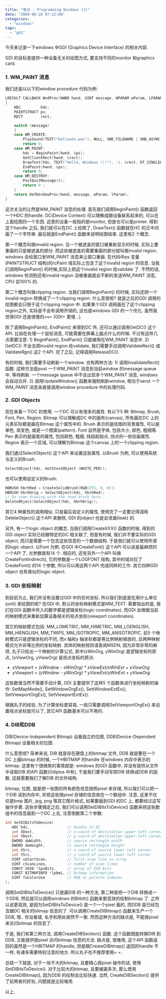 ```yaml
---
title: "笔记 - Programming Windows (2)"
date: "2009-06-28 07:12:00"
categories: 
  - "windows"
tags: 
  - "gdi"
---
```


今天来记录一下windows 中GDI (Graphics Device Interface) 的相关内容.

GDI 的目标是提供一种设备无关的绘图方式, 要支持不同的monitor 和graphics card.

### 1. WM_PAINT 消息

我们还是以以下的window procedure 代码为例:

```cpp
LRESULT CALLBACK WndProc(HWND hwnd, UINT message, WPARAM wParam, LPARAM lParam)
{
    HDC         hdc;
    PAINTSTRUCT ps;
    RECT        rect;

    switch (message)
    {
    case WM_CREATE:
        PlaySound(TEXT("hellowin.wav"), NULL, SND_FILENAME | SND_ASYNC);
        return 0;
    case WM_PAINT:
        hdc = BeginPaint(hwnd, &ps);
        GetClientRect(hwnd, &rect);
        DrawText(hdc, TEXT("Hello, Windows !!!"), -1, &rect, DT_SINGLELINE | DT_CENTER | DT_VCENTER);
        EndPaint(hwnd, &ps);
        return 0;
    case WM_DESTROY:
        PostQuitMessage(0);
        return 0 ;
    }
    return DefWindowProc(hwnd, message, wParam, lParam);
}
```

这次关注的让然是WM_PAINT 消息的处理. 首先我们调用BeginPaint() 函数返回一个HDC 的handle. DC(Device Context) 可以理解成跟设备联系起来的, 可以在上面绘图的一个东西. 这里的设备一般指的是monitor, 但是也可以是printer. 得到这个handle 之后, 我们就可以在DC 上绘图了, DrawText() 函数就在HC 的正中间画了一个字符串. 最后就是EndPaint() 函数来说明绘图结束. 这里有2 个概念.

第一个概念叫做invalid region. 当一个被遮盖的窗口被重新显示的时候, 实际上要重画的只是被遮盖的部分. 而这些被遮盖的需要重画的部分就叫做invalid region. windows 会给窗口发WM_PAINT 消息来让窗口重画. 在代码中ps 变量(PAINTSTRUCT 结构)的rcPaint 域实际上包含了这个invalid region 的信息. 当我们调用BeginPaint() 的时候,实际上把这个invalid region 给validate 了. 不然的话, windows 检测到还有invalid region 没被重画就会不断的发送WM_PAINT 消息, CPU 会100% 的.

第二个概念叫做clipping region. 当我们调用BeginPaint() 的时候, 实际还把一个invalid region 转换成了一个clipping region. 什么意思呢? 就是之后的GDI 调用的绘图都会只限于这个clipping region 中. 如果某个GDI 调用画在了这个clipping region之外, 实际是不会有调用开销的, 这也是windows GDI 的一个优化. 虽然我觉得GDI 还是很慢的=v= (GDI+ 更慢...).

除了调用BeginPaint(), EndPaint() 来得到DC 外, 还可以通过调用GetDC() 这个API. 比如在处理一个鼠标消息, 可能需要在屏幕上画点什么的时候. 不过有这样几点需要注意: 1) BeginPaint(), EndPaint() 只能被用在WM_PAINT 消息中. 2) GetDC() 不会去把invalid region 给validate, 我们需要手动调用ValidateRect() 或ValidateRgn() 这2 个API. 完了之后, 记得调用ReleaseDC().

有的时候, 我们需要手动刷新一个window. 也有两种方法: 1) 调用InvalidateRect() 函数. 这种方法是post 一个WM_PAINT 消息到当前window 的message queue 中, 等待刷新. 一个message queue 中不会出现多个WM_PAINT 消息, windows 会自动合并. 2) 调用UpdateWindow() 函数来强制刷新window, 相当于send 一个WM_PAINT 消息来直接调用window procedure 中的处理代码.

### 2. GDI Objects

现在来看一下DC 的使用. 一个DC 可以有很多的属性. 有以下5 种: Bitmap, Brush, Font, Pen, Region. Bitmap 可以理解成DC 中的画布(canvas), 所有画在DC 上的元素实际都是画在Bitmap 这个属性中的. Brush 表示的是绘图的背景属性, 可以是单色, 渐变色, 或是一个图案(pattern). Font 自然是字体, 包括大小, 颜色, 粗细等. Pen 表示的是画笔的属性, 包括颜色, 粗细, 线段起始点, 拐点的一些绘画属性. Region 表示一个区域, 可以理解为Bitmap 这个canvas 上的一个clipping region.

我们通过SelectObject() 这个API 来设置这些属性. 以Brush 为例, 可以使用系统与定义的Brush:

```cpp
SelectObject(hdc, GetStockObject (WHITE_PEN));
```

也可以使用自定义的Brush:

```cpp
HBRUSH hbrhRed = CreateSolidBrush(RGB(255, 0, 0));
HBRUSH hbrhOrig = SelectObject(hdc, hbrhRed);
// Do some drawing with the read brush here...
DeleteObject(SelectObject(hdc, hbrhOrig));
```

其它4 种属性的调用相似. 只是最后自定义的属性, 使用完了一定要记得调用DeleteObject() 这个API 来删除, GDI 的object 也是会泄漏(leak) 的.

另外, 有一个logic object 的概念. 当我们调用CreateXXX() 函数的时候, 得到的GDI object 实际已经跟特定的DC 相关联了, 但是有时候, 我们并不要实际的GDI object, 而只是需要一个包含这些信息的一个数据结构. 于是我们就可以使用所谓的logic object. 以Font 为例. 在GDI 中CreateFont() 这个API 可以说是最麻烦的一个API 了, 光参数就有14 个. 相应的, 还有另外一个API 叫做CreateFontIndirect(), 它的参数是一个LOGFONT 结构, 其中的域对应了CreateFont() 的14 个参数, 所以可以用这两个API 完成同样的工作. 其它四种GDI object 也有类似的logic object.

### 3. GDI 坐标映射

到目前为止, 我们并没有设置过GDI 中的任何坐标. 所以我们到底是在用什么单位(unit) 来绘图的呢? 在GDI 中, 默认的坐标映射模式是MM_TEXT. 需要指出的是, 我们在GDI 函数中传入的数字都是逻辑坐标(logic coordinates), 而GDI 会根据当前的映射模式来重新加算设备相关的视点坐标(viewport coordinates).

其它的映射模式包括: MM_LOMETRIC, MM_HIMETRIC, MM_LOENGLISH, MM_HIENGLISH, MM_TWIPS, MM_ISOTROPIC, MM_ANISOTROPIC. 前5 个映射模式只是逻辑坐标的不同, 而x 轴和y 轴坐标都是等比例映射缩放的, 后两种映射模式允许非等比例的坐标映射. 具体的映射规则请查阅MSDN, 因为非常非常的麻烦, 丸子只给出一个映射的计算公式, 其中(xWinOrg, yWinOrg) 是逻辑坐标的原点, (xViewOrg, yViewOrg) 是视点坐标的原点:

- *xViewport = (xWindow - xWinOrg) \* xViewExt/xWinExt + xViewOrg*
- *yViewport = (yWindow - yWinOrg) \* yViewExt/yWinExt + yViewOrg*

这些数值当然不需要手动计算, GDI 主要提供了这样5 个函数来进行坐标映射的操作: SetMapMode(), SetWindowOrgEx(), SettWindowExtEx(), SetViewportOrgEx(), SetViewportExtEx().

根据丸子的经验, 为了计算坐标更容易, 一般只需要调用SetViewportOrgEx() 来设置视点坐标就可以了, 其它API 函数基本可以不用的.

### 4. DIB和DDB

DIB(Device-Independent Bitmap) 设备独立的位图, DDB(Device-Dependent Bitmap) 设备相关的位图.

什么意思呢? 简单来说, DIB 就是存在硬盘上的bitmap 文件, DDB 就是要在一个DC 上画bitmap 的时候, 一个HBITMAP 的handle 在windows 内存中表示的bitmap. 这里有个很搞笑的事情就是: windows 的GDI 函数中, 并没有提供从文件中读取DIB 的API 函数(Gdiplus 中有), 于是我们要手动写把DIB 转换成DDB 的函数, 这就需要我们了解DIB 的文件结构.

bitmap, 位图, 就是把一张图的所有颜色信息按照pixel 来存储, 所以我们可以把一个DIB 读到内存中, 并把这些按pixel 存储的信息放在一个数组中. 注意, 这里不仅仅是bmp 图片, jpg, png 等其它图片格式, 如果要画到GDI 的DC 上, 都要经过这写操作步骤. 这些步骤搞定之后, 我们可以调用SetDIBitsToDevice() 函数来把这些数组中的信息画到一个DC 上去, 注意倒数第二个参数:

```cpp
int SetDIBitsToDevice(
   HDC hdc,                 // handle to DC
   int XDest,               // x-coord of destination upper-left corner
   int YDest,               // y-coord of destination upper-left corner
   DWORD dwWidth,           // source rectangle width
   DWORD dwHeight,          // source rectangle height
   int XSrc,                // x-coord of source lower-left corner
   int YSrc,                // y-coord of source lower-left corner
   UINT uStartScan,         // first scan line in array
   UINT cScanLines,         // number of scan lines
   CONST VOID *lpvBits,     // array of DIB bits
   CONST BITMAPINFO *lpbmi, // bitmap information
   UINT fuColorUse          // RGB or palette indexes
);
```

调用SetDIBitsToDevice() 只是画DIB 的一种方法, 第二种是把一个DIB 转换成一个DDB, 然后就可以调用windows 的Bitblt() 函数来更高效的绘制bitmap 了. 之所以说更高效, 是因为SetDIBitsToDevice() 是一个一个pixel 画的, 而DDB 是已经包含跟DC 相关的bitmap 信息的了. 可以调用CreateDIBitmap() 函数来生产一个DDB, 嗯.. 你没看错, 名字和用处居然不一致. 然而这种方法的缺点是, 不能按pixel 来访问bitmap 的信息了.

于是, 我们有第三种方法, 调用CreateDIBSection() 函数. 这个函数既能转换DIB 到DDB, 又能提供按pixel 访问bitmap 信息的方法. 缺点是, 很难用, 这个API 函数返回的虽然是一个HBITMAP 的handle, 但是跟CreateDIBitmap() 返回的handle 不一样, 有诸多需要特别注意的地方. 所以丸子也不推荐使用= =.

总结一下就是, 对于一张不大的bitmap, 且要精心按pixel 操作的话, 使用SetDIBitsToDevice(). 对于比较大的bitmap, 且要被画多次, 那么使用CreateDIBitmap(), 因为DDB 的绘制会比较快速. 当然, CreateDIBSection() 提供了前两者的好处, 问题就是比较难用.

以上.
